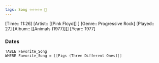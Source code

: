 ```yaml
---
tags: Song ⭐⭐⭐⭐⭐ 💛
---
```

[Time:: 11:26]
[Artist:: [[Pink Floyd]] ]
[Genre:: Progressive Rock]
[Played:: 27]
[Album:: [[Animals (1977)]]]
[Year:: 1977]
### Dates
````dataview
TABLE Favorite_Song
WHERE Favorite_Song = [[Pigs (Three Different Ones)]]
````